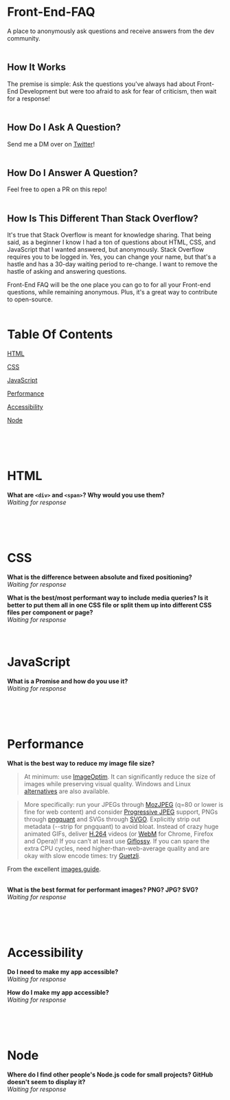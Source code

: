 # Front-End-FAQ
A place to anonymously ask questions and receive answers from the dev community. <br /> <br />

## How It Works
The premise is simple: Ask the questions you've always had about Front-End Development but were too afraid to ask for fear of criticism, then wait for a response! <br /> <br />

## How Do I Ask A Question?
Send me a DM over on [Twitter](https://twitter.com/EmmaWedekind)! <br /> <br />

## How Do I Answer A Question?
Feel free to open a PR on this repo! <br /> <br />

## How Is This Different Than Stack Overflow?
It's true that Stack Overflow is meant for knowledge sharing. That being said, as a beginner I know I had a ton of questions about HTML, CSS, and JavaScript that I wanted answered, but anonymously. Stack Overflow requires you to be logged in. Yes, you can change your name, but that's a hastle and has a 30-day waiting period to re-change. I want to remove the hastle of asking and answering questions.

Front-End FAQ will be the one place you can go to for all your Front-end questions, while remaining anonymous.  Plus, it's a great way to contribute to open-source. <br /> <br />

# Table Of Contents
[HTML](#html)

[CSS](#css)

[JavaScript](#javascript)

[Performance](#performance)

[Accessibility](#accessibility)

[Node](#node)

 <br/> <br/> <br/>

# HTML   
**What are `<div>` and `<span>`?  Why would you use them?**  
_Waiting for response_

<br/><br/><br/>


# CSS  

**What is the difference between absolute and fixed positioning?**  
_Waiting for response_


**What is the best/most performant way to include media queries? Is it better to put them all in one CSS file or split them up into different CSS files per component or page?**  
_Waiting for response_
<br/><br/><br/>



# JavaScript   

**What is a Promise and how do you use it?**  
_Waiting for response_

<br/><br/><br/>




# Performance   

**What is the best way to reduce my image file size?** 

>At minimum: use [ImageOptim](https://imageoptim.com/). It can significantly reduce the size of images while preserving visual quality. Windows and Linux [alternatives](https://imageoptim.com/versions.html) are also available.

>More specifically: run your JPEGs through [MozJPEG](https://github.com/mozilla/mozjpeg0) (q=80 or lower is fine for web content) and consider [Progressive JPEG](http://cloudinary.com/blog/progressive_jpegs_and_green_martians) support, PNGs through [pngquant](https://pngquant.org/) and SVGs through [SVGO](https://github.com/svg/svgo). Explicitly strip out metadata (--strip for pngquant) to avoid bloat. Instead of crazy huge animated GIFs, deliver [H.264](https://en.wikipedia.org/wiki/H.264/MPEG-4_AVC) videos (or [WebM](https://www.webmproject.org/) for Chrome, Firefox and Opera)! If you can’t at least use [Giflossy](https://github.com/pornel/giflossy). If you can spare the extra CPU cycles, need higher-than-web-average quality and are okay with slow encode times: try [Guetzli](https://research.googleblog.com/2017/03/announcing-guetzli-new-open-source-jpeg.html).

From the excellent [images.guide](https://images.guide/). <br/><br/>

**What is the best format for performant images? PNG? JPG? SVG?**  
_Waiting for response_

<br/><br/><br/>




# Accessibility   

**Do I need to make my app accessible?**  
_Waiting for response_

**How do I make my app accessible?**  
_Waiting for response_

<br/><br/><br/>


# Node  
**Where do I find other people's Node.js code for small projects? GitHub doesn't seem to display it?**  
_Waiting for response_
